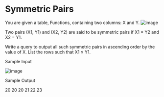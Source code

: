 # Symmetric Pairs

You are given a table, Functions, containing two columns: X and Y.
![image](https://user-images.githubusercontent.com/28734537/138568818-acaaf602-7fa0-4384-85f4-fea4eac99c46.png)

Two pairs (X1, Y1) and (X2, Y2) are said to be symmetric pairs if X1 = Y2 and X2 = Y1.

Write a query to output all such symmetric pairs in ascending order by the value of X. List the rows such that X1 ≤ Y1.

Sample Input

![image](https://user-images.githubusercontent.com/28734537/138568823-3e5e0bb8-bde1-4e74-9411-c588e3b256ea.png)

Sample Output

20 20
20 21
22 23

